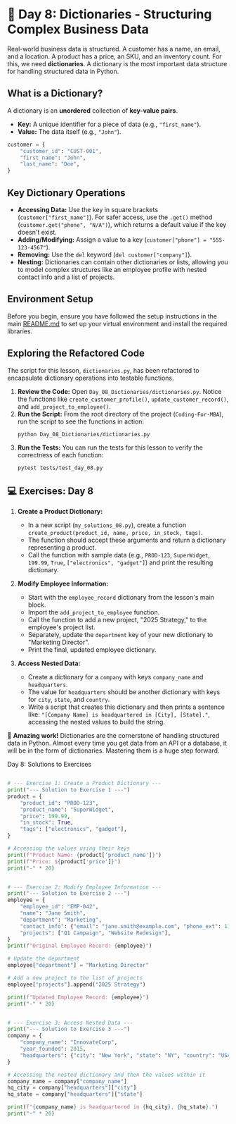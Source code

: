 # 📘 Day 8: Dictionaries - Structuring Complex Business Data

Real-world business data is structured. A customer has a name, an email, and a location. A product has a price, an SKU, and an inventory count. For this, we need **dictionaries**. A dictionary is the most important data structure for handling structured data in Python.

## What is a Dictionary?

A dictionary is an **unordered** collection of **key-value pairs**.

- **Key:** A unique identifier for a piece of data (e.g., `"first_name"`).
- **Value:** The data itself (e.g., `"John"`).

```python
customer = {
    "customer_id": "CUST-001",
    "first_name": "John",
    "last_name": "Doe",
}
```

## Key Dictionary Operations

- **Accessing Data:** Use the key in square brackets (`customer["first_name"]`). For safer access, use the `.get()` method (`customer.get("phone", "N/A")`), which returns a default value if the key doesn't exist.
- **Adding/Modifying:** Assign a value to a key (`customer["phone"] = "555-123-4567"`).
- **Removing:** Use the `del` keyword (`del customer["company"]`).
- **Nesting:** Dictionaries can contain other dictionaries or lists, allowing you to model complex structures like an employee profile with nested contact info and a list of projects.

## Environment Setup

Before you begin, ensure you have followed the setup instructions in the main [README.md](../../README.md) to set up your virtual environment and install the required libraries.

## Exploring the Refactored Code

The script for this lesson, `dictionaries.py`, has been refactored to encapsulate dictionary operations into testable functions.

1. **Review the Code:** Open `Day_08_Dictionaries/dictionaries.py`. Notice the functions like `create_customer_profile()`, `update_customer_record()`, and `add_project_to_employee()`.
1. **Run the Script:** From the root directory of the project (`Coding-For-MBA`), run the script to see the functions in action:
   ```bash
   python Day_08_Dictionaries/dictionaries.py
   ```
1. **Run the Tests:** You can run the tests for this lesson to verify the correctness of each function:
   ```bash
   pytest tests/test_day_08.py
   ```

## 💻 Exercises: Day 8

1. **Create a Product Dictionary:**

   - In a new script (`my_solutions_08.py`), create a function `create_product(product_id, name, price, in_stock, tags)`.
   - The function should accept these arguments and return a dictionary representing a product.
   - Call the function with sample data (e.g., `PROD-123`, `SuperWidget`, `199.99`, `True`, `["electronics", "gadget"]`) and print the resulting dictionary.

1. **Modify Employee Information:**

   - Start with the `employee_record` dictionary from the lesson's main block.
   - Import the `add_project_to_employee` function.
   - Call the function to add a new project, "2025 Strategy," to the employee's project list.
   - Separately, update the `department` key of your new dictionary to "Marketing Director".
   - Print the final, updated employee dictionary.

1. **Access Nested Data:**

   - Create a dictionary for a `company` with keys `company_name` and `headquarters`.
   - The value for `headquarters` should be another dictionary with keys for `city`, `state`, and `country`.
   - Write a script that creates this dictionary and then prints a sentence like: `"[Company Name] is headquartered in [City], [State]."`, accessing the nested values to build the string.

🎉 **Amazing work!** Dictionaries are the cornerstone of handling structured data in Python. Almost every time you get data from an API or a database, it will be in the form of dictionaries. Mastering them is a huge step forward.

Day 8: Solutions to Exercises

```python

# --- Exercise 1: Create a Product Dictionary ---
print("--- Solution to Exercise 1 ---")
product = {
    "product_id": "PROD-123",
    "product_name": "SuperWidget",
    "price": 199.99,
    "in_stock": True,
    "tags": ["electronics", "gadget"],
}

# Accessing the values using their keys
print(f"Product Name: {product['product_name']}")
print(f"Price: ${product['price']}")
print("-" * 20)


# --- Exercise 2: Modify Employee Information ---
print("--- Solution to Exercise 2 ---")
employee = {
    "employee_id": "EMP-042",
    "name": "Jane Smith",
    "department": "Marketing",
    "contact_info": {"email": "jane.smith@example.com", "phone_ext": 112},
    "projects": ["Q1 Campaign", "Website Redesign"],
}
print(f"Original Employee Record: {employee}")

# Update the department
employee["department"] = "Marketing Director"

# Add a new project to the list of projects
employee["projects"].append("2025 Strategy")

print(f"Updated Employee Record: {employee}")
print("-" * 20)


# --- Exercise 3: Access Nested Data ---
print("--- Solution to Exercise 3 ---")
company = {
    "company_name": "InnovateCorp",
    "year_founded": 2015,
    "headquarters": {"city": "New York", "state": "NY", "country": "USA"},
}

# Accessing the nested dictionary and then the values within it
company_name = company["company_name"]
hq_city = company["headquarters"]["city"]
hq_state = company["headquarters"]["state"]

print(f"{company_name} is headquartered in {hq_city}, {hq_state}.")
print("-" * 20)

```
